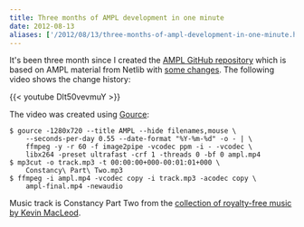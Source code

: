```yaml
---
title: Three months of AMPL development in one minute
date: 2012-08-13
aliases: ['/2012/08/13/three-months-of-ampl-development-in-one-minute.html']
---
```


It's been three month since I created the [AMPL GitHub repository](
https://github.com/vitaut/ampl) which is based on AMPL material from Netlib with
[some changes](https://github.com/vitaut/ampl/wiki). The following video shows
the change history:

{{< youtube Dlt50vevmuY >}}

The video was created using [Gource](http://code.google.com/p/gource/):

```
$ gource -1280x720 --title AMPL --hide filenames,mouse \
    --seconds-per-day 0.55 --date-format "%Y-%m-%d" -o - | \
    ffmpeg -y -r 60 -f image2pipe -vcodec ppm -i - -vcodec \
    libx264 -preset ultrafast -crf 1 -threads 0 -bf 0 ampl.mp4
$ mp3cut -o track.mp3 -t 00:00:00+000-00:01:01+000 \
    Constancy\ Part\ Two.mp3
$ ffmpeg -i ampl.mp4 -vcodec copy -i track.mp3 -acodec copy \
    ampl-final.mp4 -newaudio
```

Music track is Constancy Part Two from the [collection of royalty-free music
by Kevin MacLeod](http://incompetech.com/m/c/royalty-free/).
